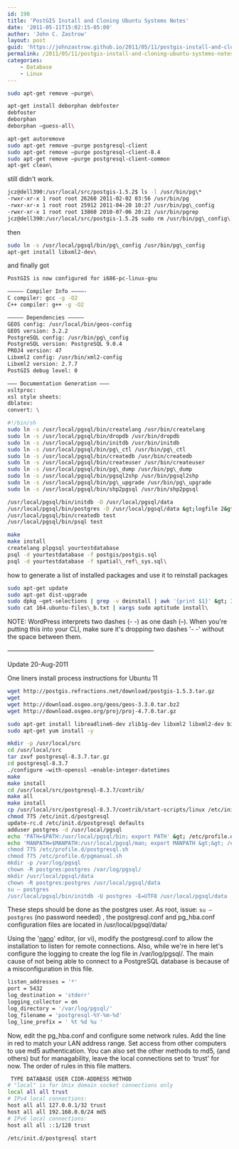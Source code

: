 ```yaml
---
id: 190
title: 'PostGIS Install and Cloning Ubuntu Systems Notes'
date: '2011-05-11T15:02:15-05:00'
author: 'John C. Zastrow'
layout: post
guid: 'https://johnzastrow.github.io/2011/05/11/postgis-install-and-cloning-ubuntu-systems-notes/'
permalink: /2011/05/11/postgis-install-and-cloning-ubuntu-systems-notes/
categories:
    - Database
    - Linux
---
```


```bash 
sudo apt-get remove –purge\
```

```bash 
apt-get install deborphan debfoster  
debfoster  
deborphan  
deborphan –guess-all\
```

```bash 
apt-get autoremove  
sudo apt-get remove –purge postgresql-client  
sudo apt-get remove –purge postgresql-client-8.4  
sudo apt-get remove –purge postgresql-client-common  
apt-get clean\
```

still didn't work.  
```bash 
jcz@dell390:/usr/local/src/postgis-1.5.2$ ls -l /usr/bin/pg\*  
-rwxr-xr-x 1 root root 26260 2011-02-02 03:56 /usr/bin/pg  
-rwxr-xr-x 1 root root 25912 2011-04-20 10:27 /usr/bin/pg\_config  
-rwxr-xr-x 1 root root 13860 2010-07-06 20:21 /usr/bin/pgrep  
jcz@dell390:/usr/local/src/postgis-1.5.2$ sudo rm /usr/bin/pg\_config\
```

then  
```bash 
sudo ln -s /usr/local/pgsql/bin/pg\_config /usr/bin/pg\_config  
apt-get install libxml2-dev\
```

and finally got  

```bash 
PostGIS is now configured for i686-pc-linux-gnu

————– Compiler Info ————-  
C compiler: gcc -g -O2  
C++ compiler: g++ -g -O2

————– Dependencies ————–  
GEOS config: /usr/local/bin/geos-config  
GEOS version: 3.2.2  
PostgreSQL config: /usr/bin/pg\_config  
PostgreSQL version: PostgreSQL 9.0.4  
PROJ4 version: 47  
Libxml2 config: /usr/bin/xml2-config  
Libxml2 version: 2.7.7  
PostGIS debug level: 0

——– Documentation Generation ——–  
xsltproc:  
xsl style sheets:  
dblatex:  
convert: \
```

```bash 
#!/bin/sh  
sudo ln -s /usr/local/pgsql/bin/createlang /usr/bin/createlang  
sudo ln -s /usr/local/pgsql/bin/dropdb /usr/bin/dropdb  
sudo ln -s /usr/local/pgsql/bin/initdb /usr/bin/initdb  
sudo ln -s /usr/local/pgsql/bin/pg\_ctl /usr/bin/pg\_ctl  
sudo ln -s /usr/local/pgsql/bin/createdb /usr/bin/createdb  
sudo ln -s /usr/local/pgsql/bin/createuser /usr/bin/createuser  
sudo ln -s /usr/local/pgsql/bin/pg\_dump /usr/bin/pg\_dump  
sudo ln -s /usr/local/pgsql/bin/pgsql2shp /usr/bin/pgsql2shp  
sudo ln -s /usr/local/pgsql/bin/pg\_upgrade /usr/bin/pg\_upgrade  
sudo ln -s /usr/local/pgsql/bin/shp2pgsql /usr/bin/shp2pgsql

/usr/local/pgsql/bin/initdb -D /usr/local/pgsql/data  
/usr/local/pgsql/bin/postgres -D /usr/local/pgsql/data &gt;logfile 2&gt;&amp;1 &amp;  
/usr/local/pgsql/bin/createdb test  
/usr/local/pgsql/bin/psql test

make  
make install  
createlang plpgsql yourtestdatabase  
psql -d yourtestdatabase -f postgis/postgis.sql  
psql -d yourtestdatabase -f spatial\_ref\_sys.sql\
```

how to generate a list of installed packages and use it to reinstall packages  


```bash 
sudo apt-get update  
sudo apt-get dist-upgrade  
sudo dpkg –get-selections | grep -v deinstall | awk '{print $1}' &gt; 164.ubuntu-files\_b.txt  
sudo cat 164.ubuntu-files\_b.txt | xargs sudo aptitude install\
```

NOTE: WordPress interprets two dashes (- -) as one dash (–). When you're putting this into your CLI, make sure it's dropping two dashes '- -' without the space between them.

———————————————————————–

Update 20-Aug-2011

One liners install process instructions for Ubuntu 11

```bash
wget http://postgis.refractions.net/download/postgis-1.5.3.tar.gz  
wget  
wget http://download.osgeo.org/geos/geos-3.3.0.tar.bz2  
wget http://download.osgeo.org/proj/proj-4.7.0.tar.gz
```

```bash 
sudo apt-get install libreadline6-dev zlib1g-dev libxml2 libxml2-dev bison openssl libssl-dev  
sudo apt-get yum install -y  
```

```bash
mkdir -p /usr/local/src
cd /usr/local/src
tar zxvf postgresql-8.3.7.tar.gz
cd postgresql-8.3.7
./configure –with-openssl –enable-integer-datetimes
make
make install
cd /usr/local/src/postgresql-8.3.7/contrib/
make all
make install
cp /usr/local/src/postgresql-8.3.7/contrib/start-scripts/linux /etc/init.d/postgresql
chmod 775 /etc/init.d/postgresql
update-rc.d /etc/init.d/postgresql defaults
adduser postgres -d /usr/local/pgsql
echo 'PATH=$PATH:/usr/local/pgsql/bin; export PATH' &gt; /etc/profile.d/postgresql.sh  
echo 'MANPATH=$MANPATH:/usr/local/pgsql/man; export MANPATH &gt;&gt; /etc/profile.d/pgmanual.sh
chmod 775 /etc/profile.d/postgresql.sh  
chmod 775 /etc/profile.d/pgmanual.sh
mkdir -p /var/log/pgsql  
chown -R postgres:postgres /var/log/pgsql/
mkdir /usr/local/pgsql/data
chown -R postgres:postgres /usr/local/pgsql/data
su – postgres
/usr/local/pgsql/bin/initdb -U postgres -E=UTF8 /usr/local/pgsql/data
```

These steps should be done as the postgres user. As root, issue: `su – postgres` (no password needed)
, the postgresql.conf and pg\_hba.conf configuration files are located in /usr/local/pgsql/data/



Using the '[nano](http://www.nano-editor.org/dist/v1.2/nano.1.html)' editor, (or vi), modify the postgresql.conf to allow the installation to listen for remote connections. Also, while we're in here let's configure the logging to create the log file in /var/log/pgsql/. The main cause of not being able to connect to a PostgreSQL database is because of a misconfiguration in this file.

```bash
listen_addresses = '*'  
port = 5432  
log_destination = 'stderr'  
logging_collector = on  
log_directory = '/var/log/pgsql/'  
log_filename = 'postgresql-%Y-%m-%d'  
log_line_prefix = ' %t %d %u '
```

Now, edit the pg_hba.conf and configure some network rules. Add the line in red to match your LAN address range. Set access from other computers to use md5 authentication. You can also set the other methods to md5, (and others) but for managability, leave the local connections set to 'trust' for now. The order of rules in this file matters.

```bash
 TYPE DATABASE USER CIDR-ADDRESS METHOD  
# "local" is for Unix domain socket connections only  
local all all trust  
# IPv4 local connections:  
host all all 127.0.0.1/32 trust  
host all all 192.168.0.0/24 md5 
# IPv6 local connections:  
host all all ::1/128 trust 
```


```bash
/etc/init.d/postgresql start
```

